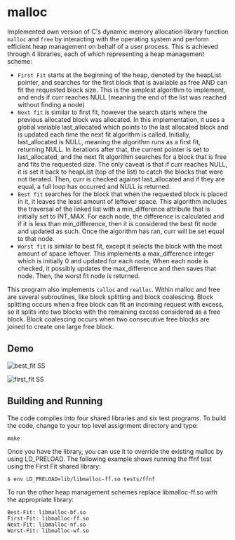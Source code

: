 # malloc

Implemented own version of C's dynamic memory allocation library function ```malloc``` and ```free``` by interacting with the operating system and perform efficient heap management on behalf of a user process. This is achieved through 4 libraries, each of which representing a heap management scheme:

* ```First Fit``` starts at the beginning of the heap, denoted by the heapList pointer, and searches
for the first block that is available as free AND can fit the requested block size. This is
the simplest algorithm to implement, and ends if curr reaches NULL (meaning the end of
the list was reached without finding a node)
* ```Next fit``` is similar to first fit, however the search starts where the previous allocated block
was allocated. In this implementation, it uses a global variable last_allocated which points
to the last allocated block and is updated each time the next fit algorithm is called.
Initially, last_allocated is NULL, meaning the algorithm runs as a first fit, returning
NULL. In iterations after that, the current pointer is set to last_allocated, and the next fit
algorithm searches for a block that is free and fits the requested size. The only caveat is
that if curr reaches NULL, it is set it back to heapList (top of the list) to catch the blocks
that were not iterated. Then, curr is checked against last_allocated and if they are equal, a
full loop has occurred and NULL is returned.
* ```Best fit``` searches for the block that when the requested block is placed in it, it leaves the
least amount of leftover space. This algorithm includes the traversal of the linked list with
a min_difference attribute that is initially set to INT_MAX. For each node, the difference
is calculated and if it is less than min_difference, then it is considered the best fit node
and updated as such. Once the algorithm has ran, curr will be set equal to that node.
* ```Worst fit``` is similar to best fit, except it selects the block with the most amount of space
leftover. This implements a max_difference integer which is initially 0 and updated for
each node, When each node is checked, it possibly updates the max_difference and then
saves that node. Then, the worst fit node is returned.

This program also implements ```calloc``` and ```realloc```. Within malloc and free are several subroutines, like block splitting and block coalescing.
Block splitting occurs when a free block can fit an incoming request with excess, so it splits into
two blocks with the remaining excess considered as a free block. Block coalescing occurs when
two consecutive free blocks are joined to create one large free block.

## Demo
![best_fit SS](https://github.com/AMahouch/malloc/assets/97981126/08f09ac9-d7cc-4c33-b523-f70e87831230)


![first_fit SS](https://github.com/AMahouch/malloc/assets/97981126/ca6e7f5f-bd6d-4cc5-8cae-dc29439cb578)

## Building and Running
The code compiles into four shared libraries and six test programs. To build the code, change to your top level assignment directory and type:
```
make
```
Once you have the library, you can use it to override the existing malloc by using
LD_PRELOAD. The following example shows running the ffnf test using the First Fit shared library:
```
$ env LD_PRELOAD=lib/libmalloc-ff.so tests/ffnf
```

To run the other heap management schemes replace libmalloc-ff.so with the appropriate library:
```
Best-Fit: libmalloc-bf.so
First-Fit: libmalloc-ff.so
Next-Fit: libmalloc-nf.so
Worst-Fit: libmalloc-wf.so
```
